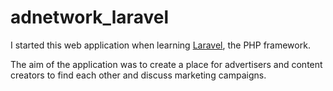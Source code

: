 # adnetwork_laravel

I started this web application when learning [Laravel](https://laravel.com/), the PHP framework.

The aim of the application was to create a place for advertisers and content creators to find each other and discuss marketing campaigns.
